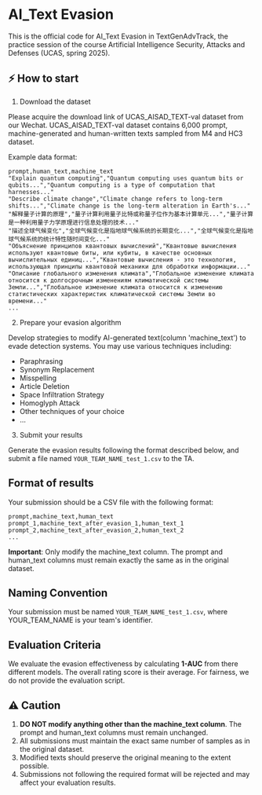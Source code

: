 # AI_Text Evasion

This is the official code for AI_Text Evasion in TextGenAdvTrack, the practice session of the course Artificial Intelligence Security, Attacks and Defenses (UCAS, spring 2025).

## ⚡ How to start

1. Download the dataset

Please acquire the download link of UCAS_AISAD_TEXT-val dataset from our Wechat. UCAS_AISAD_TEXT-val dataset contains 6,000 prompt, machine-generated and human-written texts sampled from M4 and HC3 dataset.


Example data format:
```csv
prompt,human_text,machine_text
"Explain quantum computing","Quantum computing uses quantum bits or qubits...","Quantum computing is a type of computation that harnesses..."
"Describe climate change","Climate change refers to long-term shifts...","Climate change is the long-term alteration in Earth's..."
"解释量子计算的原理","量子计算利用量子比特或称量子位作为基本计算单元...","量子计算是一种利用量子力学原理进行信息处理的技术..."
"描述全球气候变化","全球气候变化是指地球气候系统的长期变化...","全球气候变化是指地球气候系统的统计特性随时间变化..."
"Объяснение принципов квантовых вычислений","Квантовые вычисления используют квантовые биты, или кубиты, в качестве основных вычислительных единиц...","Квантовые вычисления - это технология, использующая принципы квантовой механики для обработки информации..."
"Описание глобального изменения климата","Глобальное изменение климата относится к долгосрочным изменениям климатической системы Земли...","Глобальное изменение климата относится к изменению статистических характеристик климатической системы Земли во времени..."
...
```


2. Prepare your evasion algorithm

Develop strategies to modify AI-generated text(column 'machine_text') to evade detection systems. You may use various techniques including:
- Paraphrasing
- Synonym Replacement
- Misspelling
- Article Deletion
- Space Infiltration Strategy
- Homoglyph Attack
- Other techniques of your choice
- ...

3. Submit your results

Generate the evasion results following the format described below, and submit a file named `YOUR_TEAM_NAME_test_1.csv` to the TA.

## Format of results

Your submission should be a CSV file with the following format:

```csv
prompt,machine_text,human_text
prompt_1,machine_text_after_evasion_1,human_text_1
prompt_2,machine_text_after_evasion_2,human_text_2
...
```

**Important**: Only modify the machine_text column. The prompt and human_text columns must remain exactly the same as in the original dataset.

## Naming Convention
Your submission must be named `YOUR_TEAM_NAME_test_1.csv`, where YOUR_TEAM_NAME is your team's identifier.

## Evaluation Criteria
We evaluate the evasion effectiveness by calculating **1-AUC** from there different models. The overall rating score is their average. For fairness, we do not provide the evaluation script.

## ⚠️ Caution
1. **DO NOT modify anything other than the machine_text column**. The prompt and human_text columns must remain unchanged.
2. All submissions must maintain the exact same number of samples as in the original dataset.
3. Modified texts should preserve the original meaning to the extent possible.
4. Submissions not following the required format will be rejected and may affect your evaluation results.


